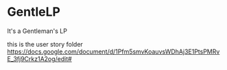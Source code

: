 # GentleLP
It's a Gentleman's LP

this is the user story folder
https://docs.google.com/document/d/1Pfm5smvKoauvsWDhAj3E1PtsPMRvE_3fj9Crkz1A2og/edit#
